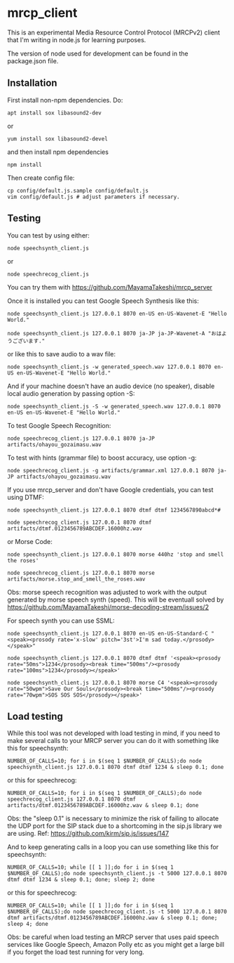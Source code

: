 # mrcp_client

This is an experimental Media Resource Control Protocol (MRCPv2) client that I'm writing in node.js for learning purposes.

The version of node used for development can be found in the package.json file.

## Installation

First install non-npm dependencies. Do:

```
apt install sox libasound2-dev
```
or
```
yum install sox libasound2-devel
```

and then install npm dependencies
```
npm install
```

Then create config file:
```
cp config/default.js.sample config/default.js
vim config/default.js # adjust parameters if necessary.
```

## Testing

You can test by using either:
```
node speechsynth_client.js
```
or
```
node speechrecog_client.js
```

You can try them with https://github.com/MayamaTakeshi/mrcp_server

Once it is installed you can test Google Speech Synthesis like this:
```
node speechsynth_client.js 127.0.0.1 8070 en-US en-US-Wavenet-E "Hello World."

node speechsynth_client.js 127.0.0.1 8070 ja-JP ja-JP-Wavenet-A "おはようございます."
```
or like this to save audio to a wav file:
```
node speechsynth_client.js -w generated_speech.wav 127.0.0.1 8070 en-US en-US-Wavenet-E "Hello World."
```
And if your machine doesn't have an audio device (no speaker), disable local audio generation by passing option -S:
```
node speechsynth_client.js -S -w generated_speech.wav 127.0.0.1 8070 en-US en-US-Wavenet-E "Hello World."
```


To test Google Speech Recognition:
```
node speechrecog_client.js 127.0.0.1 8070 ja-JP artifacts/ohayou_gozaimasu.wav
```
To test with hints (grammar file) to boost accuracy, use option -g:
```
node speechrecog_client.js -g artifacts/grammar.xml 127.0.0.1 8070 ja-JP artifacts/ohayou_gozaimasu.wav
```


If you use mrcp_server and don't have Google credentials, you can test using DTMF:
```
node speechsynth_client.js 127.0.0.1 8070 dtmf dtmf 1234567890abcd*#

node speechrecog_client.js 127.0.0.1 8070 dtmf artifacts/dtmf.0123456789ABCDEF.16000hz.wav
```

or Morse Code:
```
node speechsynth_client.js 127.0.0.1 8070 morse 440hz 'stop and smell the roses'

node speechrecog_client.js 127.0.0.1 8070 morse artifacts/morse.stop_and_smell_the_roses.wav

```

Obs: morse speech recognition was adjusted to work with the output generated by morse speech synth (speed). This will be eventuall solved by https://github.com/MayamaTakeshi/morse-decoding-stream/issues/2


For speech synth you can use SSML:
```
node speechsynth_client.js 127.0.0.1 8070 en-US en-US-Standard-C "<speak><prosody rate='x-slow' pitch='3st'>I'm sad today.</prosody></speak>"

node speechsynth_client.js 127.0.0.1 8070 dtmf dtmf '<speak><prosody rate="50ms">1234</prosody><break time="500ms"/><prosody rate="100ms">1234</prosody></speak>'

node speechsynth_client.js 127.0.0.1 8070 morse C4 '<speak><prosody rate="50wpm">Save Our Souls</prosody><break time="500ms"/><prosody rate="70wpm">SOS SOS SOS</prosody></speak>'

```


## Load testing

While this tool was not developed with load testing in mind, if you need to make several calls to your MRCP server you can do it with something like this for speechsynth:
```
NUMBER_OF_CALLS=10; for i in $(seq 1 $NUMBER_OF_CALLS);do node speechsynth_client.js 127.0.0.1 8070 dtmf dtmf 1234 & sleep 0.1; done
```
or this for speechrecog:
```
NUMBER_OF_CALLS=10; for i in $(seq 1 $NUMBER_OF_CALLS);do node speechrecog_client.js 127.0.0.1 8070 dtmf artifacts/dtmf.0123456789ABCDEF.16000hz.wav & sleep 0.1; done
```

  Obs: the "sleep 0.1" is necessary to minimize the risk of failing to allocate the UDP port for the SIP stack due to a shortcoming in the sip.js library we are using. Ref: https://github.com/kirm/sip.js/issues/147

And to keep generating calls in a loop you can use something like this for speechsynth:
```
NUMBER_OF_CALLS=10; while [[ 1 ]];do for i in $(seq 1 $NUMBER_OF_CALLS);do node speechsynth_client.js -t 5000 127.0.0.1 8070 dtmf dtmf 1234 & sleep 0.1; done; sleep 2; done
```
or this for speechrecog:
```
NUMBER_OF_CALLS=10; while [[ 1 ]];do for i in $(seq 1 $NUMBER_OF_CALLS);do node speechrecog_client.js -t 5000 127.0.0.1 8070 dtmf artifacts/dtmf.0123456789ABCDEF.16000hz.wav & sleep 0.1; done; sleep 4; done
```

Obs: be careful when load testing an MRCP server that uses paid speech services like Google Speech, Amazon Polly etc as you might get a large bill if you forget the load test running for very long.


